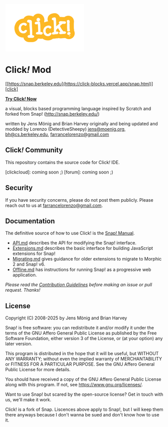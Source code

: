 ![Snap! Logo](src/snap_logo_sm.png)
# Click<em>!</em> Mod

[[https://snap.berkeley.edu](https://click-blocks.vercel.app/snap.html)][click]

**[Try Click<em>!</em> Now](https://click-blocks.vercel.app/snap.html)**

a visual, blocks based programming language
inspired by Scratch and forked from Snap! (http://snap.berkeley.edu/)

written by Jens Mönig and Brian Harvey originally and being updated and modded by Lorenzo (DetectiveSheepy) 
jens@moenig.org, bh@cs.berkeley.edu, farrancelorenzo@gmail.com

## Click<em>!</em> Community

This repository contains the source code for Click<em>!</em> IDE.

[snap]: https://click-blocks.vercel.app/snap.html
[clickcloud]: coming soon ;)
[forum]: coming soon ;)

## Security

If you have security concerns, please do not post them publicly.
Please reach out to us at [farrancelorenzo@gmail.com](mailto:farrancelorenzo@gmail.com).

## Documentation

The definitive source of how to use Click! is the [Snap! Manual](help/SnapManual.pdf).

* [API.md](docs/API.md) describes the API for modifying the Snap! interface.
* [Extensions.md](docs/Extensions.md) describes the basic interface for building JavaScript extensions for Snap!
* [Migrating.md](docs/Migrating.md) gives guidance for older extensions to migrate to Morphic 2 and Snap! v6.
* [Offline.md](docs/Offline.md) has instructions for running Snap! as a progressive web application.

_Please read the [Contribution Guidelines](docs/CONTRIBUTING.md) before making an issue or pull request. Thanks!_

## License
Copyright (C) 2008-2025 by Jens Mönig and Brian Harvey

Snap! is free software: you can redistribute it and/or modify
it under the terms of the GNU Affero General Public License as
published by the Free Software Foundation, either version 3 of
the License, or (at your option) any later version.

This program is distributed in the hope that it will be useful,
but WITHOUT ANY WARRANTY; without even the implied warranty of
MERCHANTABILITY or FITNESS FOR A PARTICULAR PURPOSE.  See the
GNU Affero General Public License for more details.

You should have received a copy of the GNU Affero General Public License
along with this program. If not, see <https://www.gnu.org/licenses/>.

Want to use Snap! but scared by the open-source license? Get in touch with us,
we'll make it work.

Click! is a fork of Snap. Liscences above apply to Snap!, but I will keep them there anyways because I don't wanna be sued and don't know how to use it.
